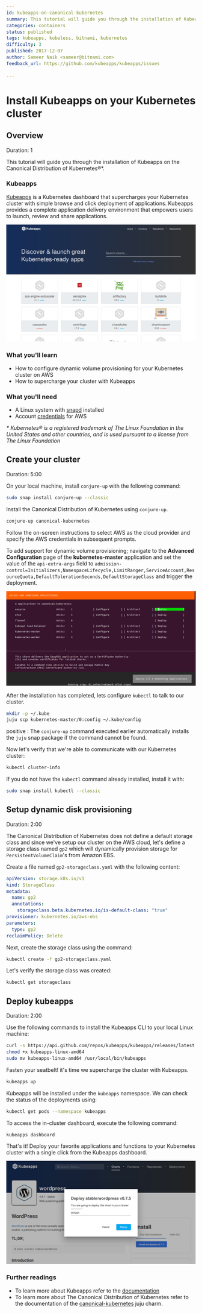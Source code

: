 ```yaml
---
id: kubeapps-on-canonical-kubernetes
summary: This tutorial will guide you through the installation of Kubeapps on the Canonical Distribution of Kubernetes.
categories: containers
status: published
tags: kubeapps, kubeless, bitnami, kubernetes
difficulty: 3
published: 2017-12-07
author: Sameer Naik <sameer@bitnami.com>
feedback_url: https://github.com/kubeapps/kubeapps/issues

---
```


# Install Kubeapps on your Kubernetes cluster

## Overview
Duration: 1

This tutorial will guide you through the installation of Kubeapps on the Canonical Distribution of Kubernetes®*.

### Kubeapps

[Kubeapps](https://www.kubeapps.com/) is a Kubernetes dashboard that supercharges your Kubernetes cluster with simple browse and click deployment of applications. Kubeapps provides a complete application delivery environment that empowers users to launch, review and share applications.

![kubeapps hub](images/kubeapps-dashboard.png)

### What you'll learn

- How to configure dynamic volume provisioning for your Kubernetes cluster on AWS
- How to supercharge your cluster with Kubeapps

### What you'll need

- A Linux system with [snapd](https://snapcraft.io/docs/core/install) installed
- Account [credentials](https://docs.aws.amazon.com/general/latest/gr/aws-sec-cred-types.html) for AWS

_* Kubernetes® is a registered trademark of The Linux Foundation in the United States and other countries, and is used pursuant to a license from The Linux Foundation_

## Create your cluster
Duration: 5:00

On your local machine, install `conjure-up` with the following command:

```bash
sudo snap install conjure-up --classic
```

Install the Canonical Distribution of Kubernetes using `conjure-up`.

```bash
conjure-up canonical-kubernetes
```

Follow the on-screen instructions to select AWS as the cloud provider and specify the AWS credentials in subsequent prompts.

To add support for dynamic volume provisioning; navigate to the **Advanced Configuration** page of the **kubernetes-master** application and set the value of the `api-extra-args` field to `admission-control=Initializers,NamespaceLifecycle,LimitRanger,ServiceAccount,ResourceQuota,DefaultTolerationSeconds,DefaultStorageClass` and trigger the deployment.

![kubernetes-master-customization](images/kubernetes-master-advanced-configuration.gif)

After the installation has completed, lets configure `kubectl` to talk to our cluster.

```bash
mkdir -p ~/.kube
juju scp kubernetes-master/0:config ~/.kube/config
```

positive
: The `conjure-up` command executed earlier automatically installs the `juju` snap package if the command cannot be found.

Now let's verify that we're able to communicate with our Kubernetes cluster:

```bash
kubectl cluster-info
```

If you do not have the `kubectl` command already installed, install it with:

```bash
sudo snap install kubectl --classic
```

## Setup dynamic disk provisioning
Duration: 2:00

The Canonical Distribution of Kubernetes does not define a default storage class and since we've setup our cluster on the AWS cloud, let's define a storage class named `gp2` which will dynamically provision storage for `PersistentVolumeClaim`'s from Amazon EBS.

Create a file named `gp2-storageclass.yaml` with the following content:

```yaml
apiVersion: storage.k8s.io/v1
kind: StorageClass
metadata:
  name: gp2
  annotations:
    storageclass.beta.kubernetes.io/is-default-class: "true"
provisioner: kubernetes.io/aws-ebs
parameters:
  type: gp2
reclaimPolicy: Delete
```

Next, create the storage class using the command:

```bash
kubectl create -f gp2-storageclass.yaml
```

Let's verify the storage class was created:

```bash
kubectl get storageclass
```

## Deploy kubeapps
Duration: 2:00

Use the following commands to install the Kubeapps CLI to your local Linux machine:

```bash
curl -s https://api.github.com/repos/kubeapps/kubeapps/releases/latest | grep linux | grep browser_download_url | cut -d '"' -f 4 | wget -i -
chmod +x kubeapps-linux-amd64
sudo mv kubeapps-linux-amd64 /usr/local/bin/kubeapps
```

Fasten your seatbelt! it's time we supercharge the cluster with Kubeapps.

```bash
kubeapps up
```

Kubeapps will be installed under the `kubeapps` namespace. We can check the status of the deployments using:

```bash
kubectl get pods --namespace kubeapps
```

To access the in-cluster dashboard, execute the following command:

```bash
kubeapps dashboard
```

That's it! Deploy your favorite applications and functions to your Kubernetes cluster with a single click from the Kubeapps dashboard.

![kubeapps deploy](images/kubeapps-wordpress-deploy.png)

### Further readings

* To learn more about Kubeapps refer to the [documentation](https://github.com/kubeapps/kubeapps/tree/master/docs)
* To learn more about The Canonical Distribution of Kubernetes refer to the documentation of the [canonical-kubernetes](https://jujucharms.com/canonical-kubernetes/bundle/132) juju charm.
